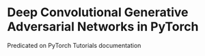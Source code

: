 # Deep Convolutional Generative Adversarial Networks in PyTorch

Predicated on PyTorch Tutorials documentation
